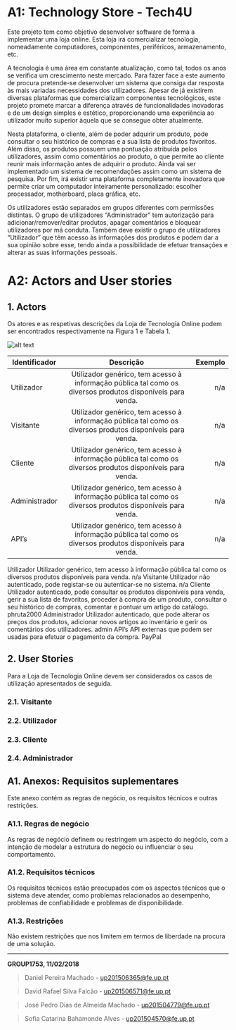 # A1: Technology Store - Tech4U

Este projeto tem como objetivo desenvolver software de forma a implementar uma loja online. Esta loja irá comercializar tecnologia, nomeadamente computadores, componentes, periféricos, armazenamento, etc.

A tecnologia é uma área em constante atualização, como tal, todos os anos se verifica um crescimento neste mercado. Para fazer face a este aumento de procura pretende-se desenvolver um sistema que consiga dar resposta às mais variadas necessidades dos utilizadores. Apesar de já existirem diversas plataformas que comercializam componentes tecnológicos, este projeto promete marcar a diferença através de funcionalidades inovadoras e de um design simples e estético, proporcionando uma experiência ao utilizador muito superior àquela que se consegue obter atualmente.

Nesta plataforma, o cliente, além de poder adquirir um produto, pode consultar o seu histórico de compras e a sua lista de produtos favoritos. Além disso, os produtos possuem uma pontuação atribuída pelos utilizadores, assim como comentários ao produto, o que permite ao cliente reunir mais informação antes de adquirir o produto. Ainda vai ser implementado um sistema de recomendações assim como um sistema de pesquisa. Por fim, irá existir uma plataforma completamente inovadora que permite criar um computador inteiramente personalizado: escolher processador, motherboard, placa gráfica, etc.

Os utilizadores estão separados em grupos diferentes com permissões distintas. O grupo de utilizadores “Administrador” tem autorização para adicionar/remover/editar produtos, apagar comentários e bloquear utilizadores por má conduta. Também deve existir o grupo de utilizadores “Utilizador” que têm acesso às informações dos produtos e podem dar a sua opinião sobre esse, tendo ainda a possibilidade de efetuar transações e alterar as suas informações pessoais.

# A2: Actors and User stories
 
## 1. Actors
 
Os atores e as respetivas descrições da Loja de Tecnologia Online podem ser encontrados respectivamente na Figura 1 e Tabela 1.

![alt text](https://github.com/dolfander/LBAW-53/blob/master/images%20README/actors%20diagram.png)

| Identificador   |      Descrição      |  Exemplo |
|----------|:-------------:|------:|
|Utilizador |  Utilizador genérico, tem acesso à informação pública tal como os diversos produtos disponíveis para venda. | n/a |
|Visitante |  Utilizador genérico, tem acesso à informação pública tal como os diversos produtos disponíveis para venda. | n/a |
|Cliente |  Utilizador genérico, tem acesso à informação pública tal como os diversos produtos disponíveis para venda. | n/a |
|Administrador |  Utilizador genérico, tem acesso à informação pública tal como os diversos produtos disponíveis para venda. | n/a |
|API’s |  Utilizador genérico, tem acesso à informação pública tal como os diversos produtos disponíveis para venda. | n/a |





Utilizador
Utilizador genérico, tem acesso à informação pública tal como os diversos produtos disponíveis para venda.
n/a
Visitante
Utilizador não autenticado, pode registar-se ou autenticar-se no sistema.
n/a
Cliente
Utilizador autenticado, pode consultar os produtos disponíveis para venda, gerir a sua lista de favoritos, proceder à compra de um produto, consultar o seu histórico de compras, comentar e pontuar um artigo do catálogo.
phruta2000
Administrador
Utilizador autenticado, que pode alterar os preços dos produtos, adicionar novos artigos ao inventário e gerir os comentários dos utilizadores.
admin
API’s
API externas que podem ser usadas para efetuar o pagamento da compra.
PayPal


## 2. User Stories
 
Para a Loja de Tecnologia Online devem ser considerados os casos de utilização apresentados de seguida.
 
### 2.1. Visitante
 
### 2.2. Utilizador
 
### 2.3. Cliente
 
### 2.4. Administrador
 
## A1. Anexos: Requisitos suplementares
 
Este anexo contém as regras de negócio, os requisitos técnicos e outras restrições.
 
### A1.1. Regras de negócio

As regras de negócio definem ou restringem um aspecto do negócio, com a intenção de modelar a estrutura do negócio ou influenciar o seu comportamento.
 
### A1.2. Requisitos técnicos

Os requisitos técnicos estão preocupados com os aspectos técnicos que o sistema deve atender, como problemas relacionados ao desempenho, problemas de confiabilidade e problemas de disponibilidade.
 
### A1.3. Restrições

Não existem restrições que nos limitem em termos de liberdade na procura de uma solução.
 
***

**GROUP1753, 11/02/2018**

>Daniel Pereira Machado - up201506365@fe.up.pt

>David Rafael Silva Falcão - up201506571@fe.up.pt 

>José Pedro Dias de Almeida Machado - up201504779@fe.up.pt

>Sofia Catarina Bahamonde Alves - up201504570@fe.up.pt

